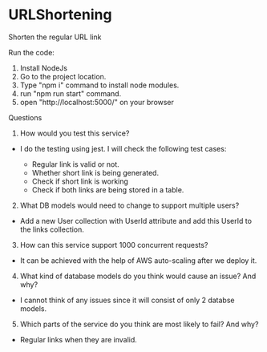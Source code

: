 # URLShortening
Shorten the regular URL link

Run the code:

1. Install NodeJs
2. Go to the project location.
3. Type "npm i" command to install node modules.
4. run "npm run start" command.
5. open "http://localhost:5000/" on your browser




Questions

1. How would you test this service?

- I do the testing using jest. I will check the following test cases:
  
  - Regular link is valid or not.
  - Whether short link is being generated.
  - Check if short link is working
  - Check if both links are being stored in a table.

2. What DB models would need to change to support multiple users?

- Add a new User collection with UserId attribute and add this UserId to the links collection.


3. How can this service support 1000 concurrent requests?

- It can be achieved with the help of AWS auto-scaling after we deploy it.


4. What kind of database models do you think would cause an issue? And why?

- I cannot think of any issues since it will consist of only 2 databse models.


5. Which parts of the service do you think are most likely to fail? And why?

- Regular links when they are invalid. 

